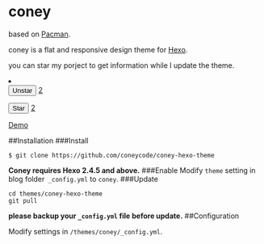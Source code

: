 # coney
based on [Pacman](https://github.com/A-limon/pacman).

coney is a flat and responsive design theme for [Hexo](http://hexo.io).

you can star my porject to get information while I update the theme.


<li>
    
  <div class="js-toggler-container js-social-container starring-container ">
    <form accept-charset="UTF-8" action="https://github.com/coneycode/coney-hexo-theme/unstar" class="js-toggler-form starred js-unstar-button" data-remote="true" method="post"><div style="margin:0;padding:0;display:inline"><input name="utf8" type="hidden" value="✓"><input name="authenticity_token" type="hidden" value="6IJO3KBePVY7FZgT+2B5u/7u69oU4OQSPaOSoJ+vwAwD0KbYsdx13jClKQw3fdB7cZ7CuSmuaPDOXm+po7aJ3g=="></div>
      <button class="minibutton with-count js-toggler-target star-button" aria-label="Unstar this repository" title="Unstar coneycode/coney-hexo-theme">
        <span class="octicon octicon-star"></span>
        Unstar
      </button>
        <a class="social-count js-social-count" href="/coneycode/coney-hexo-theme/stargazers">
          2
        </a>
    </form>
    <form accept-charset="UTF-8" action="https://github.com/coneycode/coney-hexo-theme/star" class="js-toggler-form unstarred js-star-button" data-remote="true" method="post"><div style="margin:0;padding:0;display:inline"><input name="utf8" type="hidden" value="✓"><input name="authenticity_token" type="hidden" value="HDSox2pjTNUulDi1bSvV8cOg4Rv6C8UZaLv9s/YrPbCCu/8JH4bheUkGS3wksHz3AsFd9l8YqI4Nrs9PHyATKQ=="></div>
      <button class="minibutton with-count js-toggler-target star-button" aria-label="Star this repository" title="Star coneycode/coney-hexo-theme">
        <span class="octicon octicon-star"></span>
        Star
      </button>
        <a class="social-count js-social-count" href="https://github.com/coneycode/coney-hexo-theme/stargazers">
          2
        </a>
     </form>  
  </div>
</li>
  
[Demo](http://gengbiao.me)

##Installation
###Install
```
$ git clone https://github.com/coneycode/coney-hexo-theme
```
**Coney requires Hexo 2.4.5 and above.** 
###Enable
Modify `theme` setting in blog folder` _config.yml` to `coney`.
###Update
```
cd themes/coney-hexo-theme
git pull
```

**please backup your `_config.yml` file before update.** 
##Configuration

Modify settings in  `/themes/coney/_config.yml`.
